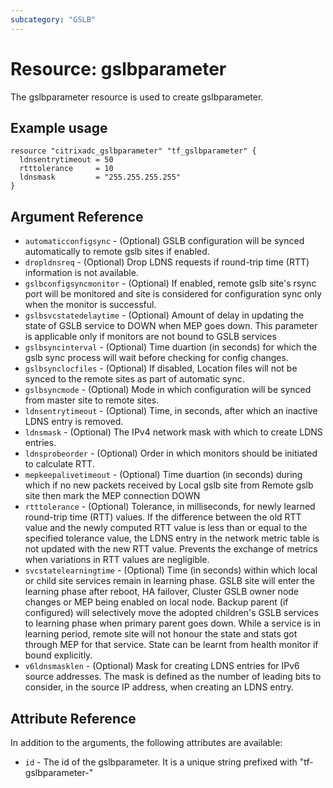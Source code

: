 ```yaml
---
subcategory: "GSLB"
---
```


# Resource: gslbparameter

The gslbparameter resource is used to create gslbparameter.


## Example usage

```hcl
resource "citrixadc_gslbparameter" "tf_gslbparameter" {
  ldnsentrytimeout = 50
  rtttolerance     = 10
  ldnsmask         = "255.255.255.255"
}

```


## Argument Reference

* `automaticconfigsync` - (Optional) GSLB configuration will be synced automatically to remote gslb sites if enabled.
* `dropldnsreq` - (Optional) Drop LDNS requests if round-trip time (RTT) information is not available.
* `gslbconfigsyncmonitor` - (Optional) If enabled, remote gslb site's rsync port will be monitored and site is considered for configuration sync only when the monitor is successful.
* `gslbsvcstatedelaytime` - (Optional) Amount of delay in updating the state of GSLB service to DOWN when MEP goes down. 			This parameter is applicable only if monitors are not bound to GSLB services
* `gslbsyncinterval` - (Optional) Time duartion (in seconds) for which the gslb sync process will wait before checking for config changes.
* `gslbsynclocfiles` - (Optional) If disabled, Location files will not be synced to the remote sites as part of automatic sync.
* `gslbsyncmode` - (Optional) Mode in which configuration will be synced from master site to remote sites.
* `ldnsentrytimeout` - (Optional) Time, in seconds, after which an inactive LDNS entry is removed.
* `ldnsmask` - (Optional) The IPv4 network mask with which to create LDNS entries.
* `ldnsprobeorder` - (Optional) Order in which monitors should be initiated to calculate RTT.
* `mepkeepalivetimeout` - (Optional) Time duartion (in seconds) during which if no new packets received by Local gslb site from Remote gslb site then mark the MEP connection DOWN
* `rtttolerance` - (Optional) Tolerance, in milliseconds, for newly learned round-trip time (RTT) values. If the difference between the old RTT value and the newly computed RTT value is less than or equal to the specified tolerance value, the LDNS entry in the network metric table is not updated with the new RTT value. Prevents the exchange of metrics when variations in RTT values are negligible.
* `svcstatelearningtime` - (Optional) Time (in seconds) within which local or child site services remain in learning phase. GSLB site will enter the learning phase after reboot, HA failover, Cluster GSLB owner node changes or MEP being enabled on local node.  Backup parent (if configured) will selectively move the adopted children's GSLB services to learning phase when primary parent goes down. While a service is in learning period, remote site will not honour the state and stats got through MEP for that service. State can be learnt from health monitor if bound explicitly.
* `v6ldnsmasklen` - (Optional) Mask for creating LDNS entries for IPv6 source addresses. The mask is defined as the number of leading bits to consider, in the source IP address, when creating an LDNS entry.


## Attribute Reference

In addition to the arguments, the following attributes are available:

* `id` - The id of the gslbparameter. It is a unique string prefixed with "tf-gslbparameter-"

